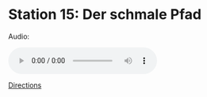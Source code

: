 
# Station 15: Der schmale Pfad

Audio: 

<audio controls>
  <source src="https://github.com/kipppunkte/kipppunkte/raw/gh-pages/assets/15_Der schmale Pfad.mp3" type="audio/mpeg">
  Your browser does not support the audio tag.
</audio>


[Directions](https://www.google.com/maps/dir/?api=1&travelmode=walking&destination=47.8029991,13.017429)